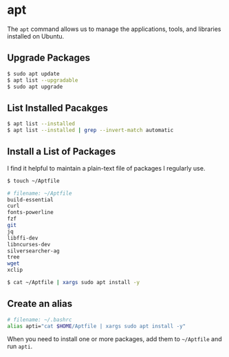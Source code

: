 # apt

The `apt` command allows us to manage the applications, tools, and libraries installed on Ubuntu.

## Upgrade Packages

```bash
$ sudo apt update
$ apt list --upgradable
$ sudo apt upgrade
```

## List Installed Pacakges

```bash
$ apt list --installed
$ apt list --installed | grep --invert-match automatic
```

## Install a List of Packages

I find it helpful to maintain a plain-text file of packages I regularly use.

```bash
$ touch ~/Aptfile
```

```bash
# filename: ~/Aptfile
build-essential
curl
fonts-powerline
fzf
git
jq
libffi-dev
libncurses-dev
silversearcher-ag
tree
wget
xclip
```

```bash
$ cat ~/Aptfile | xargs sudo apt install -y
```

## Create an alias

```bash
# filename: ~/.bashrc
alias apti="cat $HOME/Aptfile | xargs sudo apt install -y"
```

When you need to install one or more packages, add them to `~/Aptfile`
and run `apti`.
